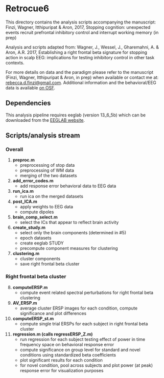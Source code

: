 # Retrocue6

This directory contains the analysis scripts accompanying the manuscript:
Finzi, Wagner, Itthipuripat & Aron, 2017, Stopping cognition: unexpected events recruit prefrontal inhibitory control and interrupt working memory (in prep)

Analysis and scripts adapted from:
Wagner, J., Wessel, J., Gharemahni, A. & Aron, A.R. 2017, Establishing a right frontal beta signature for stopping action in scalp EEG: implications for testing inhibitory control in other task contexts.

For more details on data and the paradigm please refer to the manuscript (Finzi, Wagner, Itthipuripat & Aron, in prep) when available or contact me at: rebecca.d.finzi@gmail.com. Additional information and the behavioral/EEG data is available [on OSF](https://osf.io/h96ny/).


## Dependencies
This analysis pipeline requires eeglab (version 13_6_5b) which can be downloaded from the [EEGLAB website](https://sccn.ucsd.edu/eeglab/index.php).


## Scripts/analysis stream
### Overall
1. **preproc.m**
	- preprocessing of stop data
	- preprocessing of WM data
	- merging of the two datasets
2. **add_error_codes.m**
	- add response error behavioral data to EEG data
3. **run_ica.m**
	- run ica on the merged datasets
4. **post_ICA.m**
	- apply weights to EEG data
	- compute dipoles
5. **brain_comp_select.m**
	- select the ICs that appear to reflect brain activity
6. **create_study.m**
	- select only the brain components (determined in #5)
	- epoch datasets
	- create eeglab STUDY
	- precompute component measures for clustering
7. **clustering.m**
	- cluster components
	- save right frontal beta cluster

### Right frontal beta cluster
8. **computeERSP.m**
	- compute event related spectral perturbations for right frontal beta clustering
9. **AV_ERSP.m**
	- average cluster ERSP images for each condition, compute significance and plot differences
10. **computeERSP_st.m**
	- compute single trial ERSPs for each subject in right frontal beta cluster
11. **regression.m (calls regressERSP_Z.m)**
	- run regression for each subject testing effect of power in time frequency space on behavioral response error
	- compute significance on group level for standard and novel conditions using standardized beta coefficients
	- plot significant results for each condition
	- for novel condition, pool across subjects and plot power (at peak)  response error for visualization purposes

